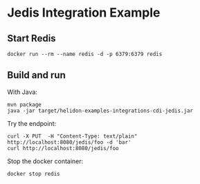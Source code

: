 # Jedis Integration Example

## Start Redis

```shell
docker run --rm --name redis -d -p 6379:6379 redis
```
## Build and run

With Java:
```shell
mvn package
java -jar target/helidon-examples-integrations-cdi-jedis.jar
```

Try the endpoint:
```shell
curl -X PUT  -H "Content-Type: text/plain" http://localhost:8080/jedis/foo -d 'bar'
curl http://localhost:8080/jedis/foo
```

Stop the docker container:
```shell
docker stop redis
```
